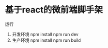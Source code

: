 基于react的微前端脚手架
==================================

运行
1. 开发环境
   npm install
   npm run dev
2. 生产环境
    npm install
    npm run build

